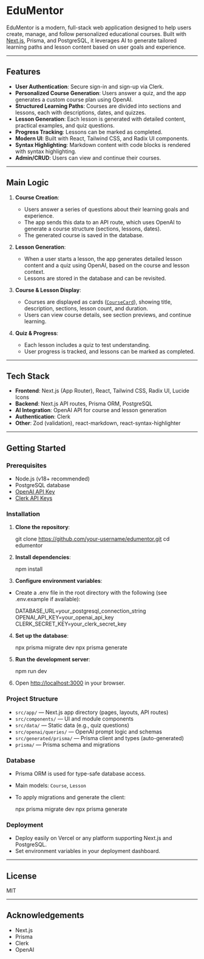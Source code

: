 # EduMentor

EduMentor is a modern, full-stack web application designed to help users create, manage, and follow personalized educational courses. Built with [Next.js](https://nextjs.org), Prisma, and PostgreSQL, it leverages AI to generate tailored learning paths and lesson content based on user goals and experience.

---

## Features

- **User Authentication**: Secure sign-in and sign-up via Clerk.
- **Personalized Course Generation**: Users answer a quiz, and the app generates a custom course plan using OpenAI.
- **Structured Learning Paths**: Courses are divided into sections and lessons, each with descriptions, dates, and quizzes.
- **Lesson Generation**: Each lesson is generated with detailed content, practical examples, and quiz questions.
- **Progress Tracking**: Lessons can be marked as completed.
- **Modern UI**: Built with React, Tailwind CSS, and Radix UI components.
- **Syntax Highlighting**: Markdown content with code blocks is rendered with syntax highlighting.
- **Admin/CRUD**: Users can view and continue their courses.

---

## Main Logic

1. **Course Creation**:
   - Users answer a series of questions about their learning goals and experience.
   - The app sends this data to an API route, which uses OpenAI to generate a course structure (sections, lessons, dates).
   - The generated course is saved in the database.

2. **Lesson Generation**:
   - When a user starts a lesson, the app generates detailed lesson content and a quiz using OpenAI, based on the course and lesson context.
   - Lessons are stored in the database and can be revisited.

3. **Course & Lesson Display**:
   - Courses are displayed as cards ([`CourseCard`](src/components/modules/course/course-card.tsx)), showing title, description, sections, lesson count, and duration.
   - Users can view course details, see section previews, and continue learning.

4. **Quiz & Progress**:
   - Each lesson includes a quiz to test understanding.
   - User progress is tracked, and lessons can be marked as completed.

---

## Tech Stack

- **Frontend**: Next.js (App Router), React, Tailwind CSS, Radix UI, Lucide Icons
- **Backend**: Next.js API routes, Prisma ORM, PostgreSQL
- **AI Integration**: OpenAI API for course and lesson generation
- **Authentication**: Clerk
- **Other**: Zod (validation), react-markdown, react-syntax-highlighter

---

## Getting Started

### Prerequisites

- Node.js (v18+ recommended)
- PostgreSQL database
- [OpenAI API Key](https://platform.openai.com/)
- [Clerk API Keys](https://clerk.com/)

### Installation

1. **Clone the repository**:

   git clone https://github.com/your-username/edumentor.git   cd edumentor

2. **Install dependencies**:

   npm install

3. **Configure environment variables**:
- Create a .env file in the root directory with the following (see .env.example if available):

   DATABASE_URL=your_postgresql_connection_string   OPENAI_API_KEY=your_openai_api_key   CLERK_SECRET_KEY=your_clerk_secret_key

4. **Set up the database**:

   npx prisma migrate dev   npx prisma generate

5. **Run the development server**:

   npm run dev

6. Open [http://localhost:3000](http://localhost:3000) in your browser.

### Project Structure

- `src/app/` — Next.js app directory (pages, layouts, API routes)
- `src/components/` — UI and module components
- `src/data/` — Static data (e.g., quiz questions)
- `src/openai/queries/` — OpenAI prompt logic and schemas
- `src/generated/prisma/` — Prisma client and types (auto-generated)
- `prisma/` — Prisma schema and migrations

### Database

- Prisma ORM is used for type-safe database access.
- Main models: `Course`, `Lesson`
- To apply migrations and generate the client:

   npx prisma migrate dev   npx prisma generate

### Deployment

- Deploy easily on Vercel or any platform supporting Next.js and PostgreSQL.
- Set environment variables in your deployment dashboard.

---

## License

MIT

---

## Acknowledgements

- Next.js
- Prisma
- Clerk
- OpenAI
